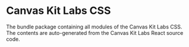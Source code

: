 # Canvas Kit Labs CSS

The bundle package containing all modules of the Canvas Kit Labs CSS. The contents are
auto-generated from the Canvas Kit Labs React source code.
